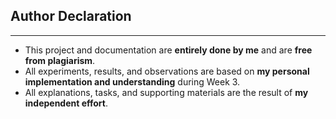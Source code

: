 ## Author Declaration
---
- This project and documentation are **entirely done by me** and are **free from plagiarism**.  
- All experiments, results, and observations are based on **my personal implementation and understanding** during Week 3.
- All explanations, tasks, and supporting materials are the result of **my independent effort**.

